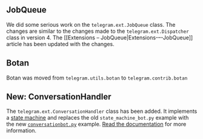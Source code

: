 ## JobQueue
We did some serious work on the `telegram.ext.JobQueue` class. The changes are similar to the changes made to the `telegram.ext.Dispatcher` class in version 4. The [[Extensions – JobQueue|Extensions-–-JobQueue]] article has been updated with the changes.

## Botan
Botan was moved from `telegram.utils.botan` to `telegram.contrib.botan`

## New: ConversationHandler
The `telegram.ext.ConversationHandler` class has been added. It implements a [state machine](https://en.wikipedia.org/wiki/Finite-state_machine) and replaces the old `state_machine_bot.py` example with the new [`conversationbot.py`](https://github.com/python-telegram-bot/python-telegram-bot/blob/master/examples/conversationbot.py) example. [Read the documentation](http://python-telegram-bot.readthedocs.io/en/latest/telegram.ext.conversationhandler.html) for more information.
